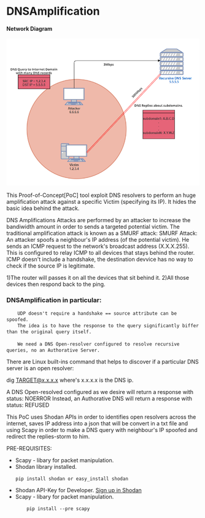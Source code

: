 
# DNSAmplification
#### Network Diagram
 <div align="center">
	<img src="recursive_reflection_attack.png">
</div>

This Proof-of-Concept[PoC] tool exploit DNS resolvers to perform an huge amplification attack against a specific Victim (specifying its IP).
It hides the basic idea behind the attack.

DNS Amplifications Attacks are performed by an attacker to increase the bandiwidth amount in order to sends a targeted potential victim.
The traditional amplification attack is known as a SMURF attack:
	SMURF Attack:
		An attacker spoofs a neighbour's IP address (of the potential victim).
		He sends an ICMP request to the network's broadcast address (X.X.X.255).
		This is configured to relay ICMP to all devices that stays behind the router.
		ICMP doesn't include a handshake, the destination devvice has no way to check if 		the source IP is legitimate.
		
1)The router will passes it on all the devices that sit behind it.
2)All those devices then respond back to the ping.
		
### DNSAmplification in particular:
		UDP doesn't require a handshake == source attribute can be spoofed.
		The idea is to have the response to the query significantly biffer than the original query itself.
	
		We need a DNS Open-resolver configured to resolve recursive queries, no an Authorative Server.
		
There are Linux built-ins command that helps to discover if a particular DNS server is an open resolver:

dig TARGET@x.x.x.x where's x.x.x.x is the DNS ip.

A DNS Open-resolved configured as we desire will return a response with status: NOERROR
Instead, an Authorative DNS will return a response with status: REFUSED


This PoC uses Shodan APIs in order to identifies open resolvers across the internet, saves IP address into a json that will be convert in a txt file and
using Scapy in order to make a DNS query with neighbour's IP spoofed and redirect the replies-storm to him.

PRE-REQUISITES:
<ul>
<li>Scapy - libary for packet manipulation.</li>
<li>Shodan library installed.</li>
	
	pip install shodan or easy_install shodan
<li>Shodan API-Key for Developer. <a href=https://account.shodan.io/>Sign up in Shodan</a></li>		
		
			
<li>Scapy - libary for packet manipulation.</li>
	
		pip install --pre scapy
</ul>
	
	
